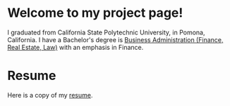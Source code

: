 # Welcome to my project page!
I graduated from California State Polytechnic University, in Pomona, California. I have a Bachelor's degree is [Business Administration (Finance, Real Estate, Law)](https://www.cpp.edu/cba/finance-real-estate-and-law/curriculum/index.shtml) with an emphasis in Finance.

# Resume
Here is a copy of my [resume](https://docs.google.com/document/d/1kySjZSbu9CH9jgSfQ6Qj2B12ounHbMrU/edit?usp=sharing&ouid=106706898902291921859&rtpof=true&sd=true).
